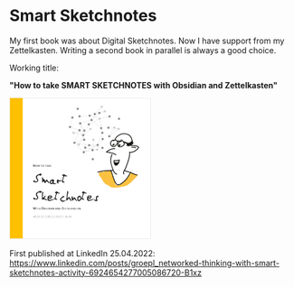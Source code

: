 # Smart Sketchnotes
My first book was about Digital Sketchnotes. Now I have support from my Zettelkasten. Writing a second book in parallel is always a good choice.

Working title:

**"How to take SMART SKETCHNOTES with Obsidian and Zettelkasten"**

<img src="/Visuals/Cover - e1.png" width="250" />

First published at LinkedIn 25.04.2022: https://www.linkedin.com/posts/groepl_networked-thinking-with-smart-sketchnotes-activity-6924654277005086720-B1xz
